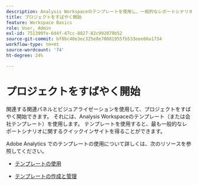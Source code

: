 ```yaml
---
description: Analysis Workspaceのテンプレートを使用し、一般的なレポートシナリオに基づいてプロジェクトをすばやく開始する方法を説明します。
title: プロジェクトをすばやく開始
feature: Workspace Basics
role: User, Admin
exl-id: 751399fe-6d4f-47cc-8827-82c992079b52
source-git-commit: bf8bc40e3ec325e8e70081955fb533eee66a1734
workflow-type: tm+mt
source-wordcount: '74'
ht-degree: 24%

---
```


# プロジェクトをすばやく開始

関連する関連パネルとビジュアライゼーションを使用して、プロジェクトをすばやく開始できます。 それには、Analysis Workspaceのテンプレート（または会社テンプレート）を使用します。 テンプレートを使用すると、最も一般的なレポートシナリオに関するクイックインサイトを得ることができます。

Adobe Analytics でのテンプレートの使用について詳しくは、次のリソースを参照してください。

* [テンプレートの使用](/help/analyze/analysis-workspace/templates/use-templates.md)

* [テンプレートの作成と管理](/help/analyze/analysis-workspace/templates/create-templates.md)

